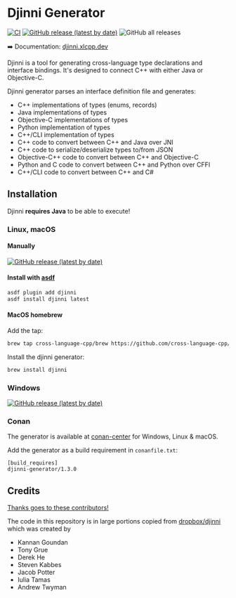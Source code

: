# Djinni Generator

[![CI](https://github.com/cross-language-cpp/djinni-generator/actions/workflows/main.yaml/badge.svg)](https://github.com/cross-language-cpp/djinni-generator/actions/workflows/main.yaml)
[![GitHub release (latest by date)](https://img.shields.io/github/v/release/cross-language-cpp/djinni-generator)](https://github.com/cross-language-cpp/djinni-generator/releases/latest)
![GitHub all releases](https://img.shields.io/github/downloads/cross-language-cpp/djinni-generator/total)

:arrow_right: Documentation: [djinni.xlcpp.dev](https://djinni.xlcpp.dev/djinni-generator/setup)

Djinni is a tool for generating cross-language type declarations and interface bindings. It's designed to connect C++ with either Java or Objective-C.

Djinni generator parses an interface definition file and generates:

- C++ implementations of types (enums, records)
- Java implementations of types
- Objective-C implementations of types
- Python implementation of types
- C++/CLI implementation of types
- C++ code to convert between C++ and Java over JNI
- C++ code to serialize/deserialize types to/from JSON
- Objective-C++ code to convert between C++ and Objective-C
- Python and C code to convert between C++ and Python over CFFI
- C++/CLI code to convert between C++ and C#


## Installation

Djinni **requires Java** to be able to execute!

### Linux, macOS

#### Manually

[![GitHub release (latest by date)](https://img.shields.io/github/v/release/cross-language-cpp/djinni-generator?label=Download&logo=linux&logoColor=%23fff&style=for-the-badge)](https://github.com/cross-language-cpp/djinni-generator/releases/latest/download/djinni)

#### Install with [asdf](https://asdf-vm.com/)

```bash
asdf plugin add djinni
asdf install djinni latest
```

#### MacOS homebrew


Add the tap:

```bash
brew tap cross-language-cpp/brew https://github.com/cross-language-cpp/brew.git
```

Install the djinni generator:

```bash
brew install djinni
```



### Windows

[![GitHub release (latest by date)](https://img.shields.io/github/v/release/cross-language-cpp/djinni-generator?label=Download&logo=windows&style=for-the-badge)](https://github.com/cross-language-cpp/djinni-generator/releases/latest/download/djinni.bat)

### Conan

The generator is available at [conan-center](https://conan.io/center/djinni-generator) for Windows, Linux & macOS.

Add the generator as a build requirement in `conanfile.txt`:

```text
[build_requires]
djinni-generator/1.3.0
```

## Credits

[Thanks goes to these contributors!](https://github.com/cross-language-cpp/djinni-generator/graphs/contributors)

The code in this repository is in large portions copied from [dropbox/djinni](https://github.com/dropbox/djinni) which was created by

- Kannan Goundan
- Tony Grue
- Derek He
- Steven Kabbes
- Jacob Potter
- Iulia Tamas
- Andrew Twyman
